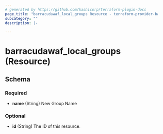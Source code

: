 ```yaml
---
# generated by https://github.com/hashicorp/terraform-plugin-docs
page_title: "barracudawaf_local_groups Resource - terraform-provider-barracudawaf"
subcategory: ""
description: |-
  
---
```


# barracudawaf_local_groups (Resource)





<!-- schema generated by tfplugindocs -->
## Schema

### Required

- **name** (String) New Group Name

### Optional

- **id** (String) The ID of this resource.



